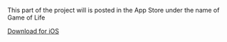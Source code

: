 This part of the project will is posted in the App Store under the name of Game of Life

[Download for iOS](https://itunes.apple.com/es/app/the-conways-game-of-life/id1433559955?l=en&mt=8 "Game of Life iOS app")
